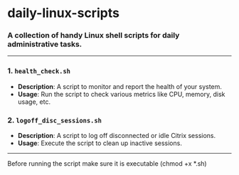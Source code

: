 # daily-linux-scripts

### A collection of handy Linux shell scripts for daily administrative tasks.
------------------------------
### 1. `health_check.sh`
- **Description**: A script to monitor and report the health of your system.
- **Usage**: Run the script to check various metrics like CPU, memory, disk usage, etc.

### 2. `logoff_disc_sessions.sh`
- **Description**: A script to log off disconnected or idle Citrix sessions.
- **Usage**: Execute the script to clean up inactive sessions.
---------------------------------  
Before running the script make sure it is executable (chmod +x *.sh)

